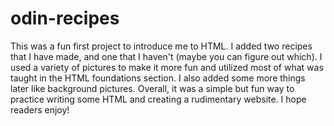 # odin-recipes
This was a fun first project to introduce me to HTML.
I added two recipes that I have made, and one that I haven't (maybe you can figure out which).
I used a variety of pictures to make it more fun and utilized most of what was taught in the HTML foundations section.
I also added some more things later like background pictures. 
Overall, it was a simple but fun way to practice writing some HTML and creating a rudimentary website. I hope readers enjoy!